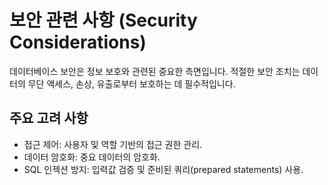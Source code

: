 # 보안 관련 사항 (Security Considerations)

데이터베이스 보안은 정보 보호와 관련된 중요한 측면입니다. 적절한 보안 조치는 데이터의 무단 액세스, 손상, 유출로부터 보호하는 데 필수적입니다.

## 주요 고려 사항
- 접근 제어: 사용자 및 역할 기반의 접근 권한 관리.
- 데이터 암호화: 중요 데이터의 암호화.
- SQL 인젝션 방지: 입력값 검증 및 준비된 쿼리(prepared statements) 사용.

